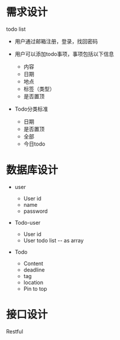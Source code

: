 # 需求设计

todo list

- 用户通过邮箱注册，登录，找回密码

- 用户可以添加todo事项，事项包括以下信息
  - 内容
  - 日期
  - 地点
  - 标签（类型）
  - 是否置顶
- Todo分类标准
  - 日期
  - 是否置顶
  - 全部
  - 今日todo


# 数据库设计

- user

  - User id
  - name
  - password

- Todo-user

  - User id
  - User todo list -- as array

- Todo

  - Content
  - deadline
  - tag
  - location
  - Pin to top


# 接口设计
Restful





